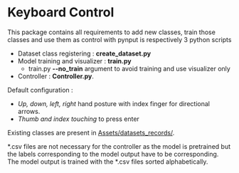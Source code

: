 # Keyboard Control

This package contains all requirements to add new classes, train those classes and use them as control with pynput is respectively 3 python scripts

* Dataset class registering : **create_dataset.py**
* Model training and visualizer :  **train.py**
  * train.py **--no_train** argument to avoid training and use visualizer only
* Controller : **Controller.py**.

Default configuration :
* *Up, down, left, right* hand posture with index finger for directional arrows.
* *Thumb and index touching* to press enter

Existing classes are present in [Assets/datasets_records/](Assets/datasets_records).

\*.csv files are not necessary for the controller as the model is pretrained 
but the labels corresponding to the model output have to be corresponding.
The model output is trained with the \*.csv files sorted alphabetically.
